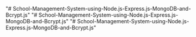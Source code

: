 "# School-Management-System-using-Node.js-Express.js-MongoDB-and-Bcrypt.js" 
"# School-Management-System-using-Node.js-Express.js-MongoDB-and-Bcrypt.js" 
"# School-Management-System-using-Node.js-Express.js-MongoDB-and-Bcrypt.js" 
